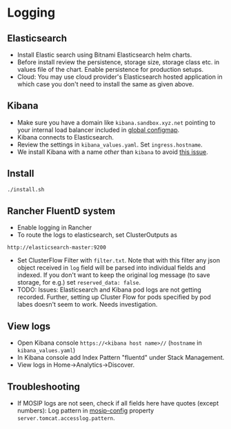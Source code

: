# Logging

## Elasticsearch  
* Install Elastic search using Bitnami Elasticsearch helm charts.  
* Before install review the persistence, storage size, storage class etc. in values file of the chart. Enable persistence for production setups.
* Cloud: You may use cloud provider's Elasticsearch hosted application in which case you don't need to install the same as given above. 

## Kibana
* Make sure you have a domain like `kibana.sandbox.xyz.net` pointing to your internal load balancer included in [global configmap](../cluster/global_configmap.yaml.sample).
* Kibana connects to Elasticsearch. 
* Review the settings in `kibana_values.yaml`.  Set `ingress.hostname`.
* We install Kibana with a name *other* than `kibana` to avoid [this issue](https://github.com/bitnami/charts/issues/6099).

## Install
```sh
./install.sh
```

## Rancher FluentD system
* Enable logging in Rancher
* To route the logs to elasticsearch, set ClusterOutputs as
```
http://elasticsearch-master:9200
```
* Set ClusterFlow Filter with `filter.txt`.  Note that with this filter any json object received in `log` field will be parsed into individual fields and indexed.  If you don't want to keep the original log message (to save storage, for e.g.) set `reserved_data: false`.
* TODO: Issues: Elasticsearch and Kibana pod logs are not getting recorded.  Further, setting up Cluster Flow for pods specified by pod labes doesn't seem to work.  Needs investigation.

## View logs
* Open Kibana console `https://<kibana host name>//` (`hostname` in `kibana_values.yaml`)
* In Kibana console add Index Pattern "fluentd" under Stack Management. 
* View logs in Home->Analytics->Discover.

## Troubleshooting
* If MOSIP logs are not seen, check if all fields here have quotes (except numbers):
Log pattern in [mosip-config](https://github.com/mosip/mosip-config/blob/v3/application-default.properties) property `server.tomcat.accesslog.pattern`.
